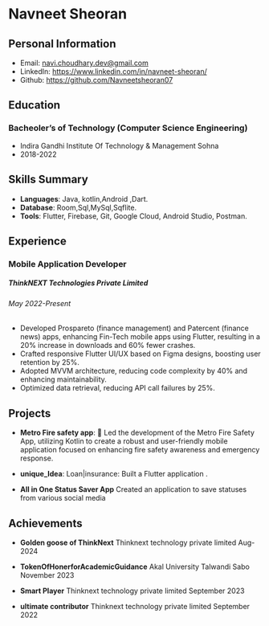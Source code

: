 # Navneet Sheoran
## Personal Information
- Email: navi.choudhary.dev@gmail.com
- LinkedIn: https://www.linkedin.com/in/navneet-sheoran/
- Github: https://github.com/Navneetsheoran07 



## Education
### Bacheoler’s of Technology (Computer Science Engineering)

  - Indira Gandhi Institute Of Technology & Management Sohna 
  - 2018-2022

## Skills Summary
- **Languages**: Java, kotlin,Android ,Dart.
- **Database**: Room,Sql,MySql,Sqflite.
- **Tools**: Flutter,  Firebase, Git,  Google Cloud, Android Studio, Postman.

## Experience

###  Mobile Application Developer
##### ThinkNEXT Technologies Private Limited
###### May 2022-Present
- Developed Prospareto (finance management) and Patercent (finance news) apps, enhancing Fin-Tech mobile apps using Flutter, resulting in a 20% increase in downloads and 60% fewer crashes.
- Crafted responsive Flutter UI/UX based on Figma designs, boosting user retention by 25%.
- Adopted MVVM architecture, reducing code complexity by 40% and enhancing maintainability.
- Optimized data retrieval, reducing API call failures by 25%.

## Projects
- **Metro Fire safety app**:  Led the development of the Metro Fire Safety App, utilizing Kotlin to create a robust and user-friendly
mobile application focused on enhancing fire safety awareness and emergency response.

- **unique_Idea**: Loan|insurance: Built a Flutter application  .
- **All in One Status Saver App**
 Created an application to save statuses from various social
 media

## Achievements
- **Golden goose of ThinkNext**
Thinknext technology private limited
 Aug-2024
 - **TokenOfHonerforAcademicGuidance**
Akal University Talwandi Sabo
 November 2023
- **Smart Player**
Thinknext technology private limited
 September 2023

- **ultimate contributor**
Thinknext technology private limited
 September 2022

